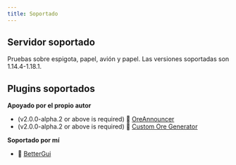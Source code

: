 ```yaml
---
title: Soportado
---
```


## Servidor soportado

Pruebas sobre espigota, papel, avión y papel. Las versiones soportadas son 1.14.4-1.18.1.

## Plugins soportados

__Apoyado por el propio autor__

* (v2.0.0-alpha.2 or above is required) 📢 [OreAnnouncer](https://alessiodp.com/docs/oreannouncer/editblock#custom)
* (v2.0.0-alpha.2 or above is required) 🚀 [Custom Ore Generator](https://github.com/DerFrZocker/Custom-Ore-Generator/wiki/ItemMods)

__Soportado por mí__

* 📌 [BetterGui](better-gui.md)
